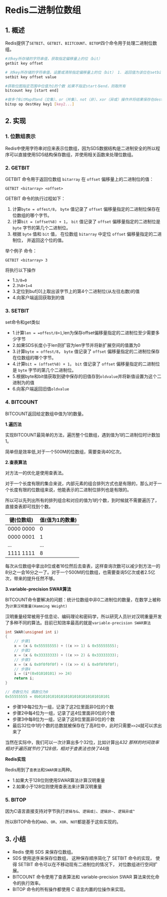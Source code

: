 # Redis二进制位数组

## 1. 概述

Redis提供了`SETBIT`、`GETBIT`、`BIITCOUNT`、`BITOP`四个命令用于处理二进制位数组。

```sh
#对key所存储的字符串值，获取指定偏移量上的位（bit）
getbit key offset

# 对key所存储的字符串值，设置或清除指定偏移量上的位（bit） 1. 返回值为该位在setbit之前的值 2. value只能取0或1 3. offset从0开始，即使原位图只能10位，offset可以取1000
setbit key offset value

#获取位图指定范围中位值为1的个数 如果不指定start与end，则取所有
bitcount key [start end]

#做多个BitMap的and（交集）、or（并集）、not（非）、xor（异或）操作并将结果保存在destKey中
bitop op destKey key1 [key2...]
```



## 2. 实现

### 1. 位数组表示

Redis中使用字符串对应来表示位数组，因为SDS数据结构是二进制安全的所以程序可以直接使用SDS结构保存数组，并使用相关函数来处理位数组。



### 2. GETBIT

GETBIT 命令用于返回位数组 `bitarray` 在 `offset` 偏移量上的二进制位的值：

```
GETBIT <bitarray> <offset>
```

GETBIT 命令的执行过程如下：

1. 计算`byte = offest/8`， `byte` 值记录了 `offset` 偏移量指定的二进制位保存在位数组的哪个字节。
2. 计算`bit = (offset%8) + 1`， `bit` 值记录了 `offset` 偏移量指定的二进制位是 `byte` 字节的第几个二进制位。
3. 根据 `byte` 值和 `bit` 值， 在位数组 `bitarray` 中定位 `offset` 偏移量指定的二进制位， 并返回这个位的值。

举个例子 命令：

```
GETBIT <bitarray> 3
```

将执行以下操作

* 1.`3/8=0`
* 2.`3%8+1=4`
* 3.定位到buf[0]上取出该字节上的第4个二进制位(从左往右数)的值
* 4.向客户端返回获取到的值



### 3. SETBIT

set命令和get类似

* 1.计算`len = =offest/8+1`,len为保存offset偏移量指定的二进制位至少需要多少字节
* 2.如果SDS长度小于len则扩容为len字节并将新扩展空间的值置为0
* 3.计算`byte = offest/8`， `byte` 值记录了 `offset` 偏移量指定的二进制位保存在位数组的哪个字节。
* 4.计算`bit = (offset%8) + 1`， `bit` 值记录了 `offset` 偏移量指定的二进制位是 `byte` 字节的第几个二进制位。
* 5.根据byte和bit值获取到键中保存的旧值存到`oldvalue`并将新值设置为这个二进制为的值
* 6.向客户端返回旧值`oldvalue`



### 4. BITCOUNT

BITCOUNT返回给定数组中值为1的数量。

**1.遍历法**

实现BITCOUNT最简单的方法，遍历整个位数组，遇到值为1的二进制位时计数加1。

简单但是效率低,对于一个500M的位数组，需要查询40亿次。

**2.查表算法**

对方法一的优化是使用查表法。

对于一个长度有限的集合来说，内部元素的组合排列方式也是有限的，那么对于一个长度有限的位数组来说，他能表示的二进制位排列也是有限的。

所以可以先列出所有的排列组合和对应的值为1的个数，到时候就不需要遍历了，直接查表即可找到个数。

| 键(位数组) | 值(值为1的数量) |
| ---------- | --------------- |
| 0000 0000  | 0               |
| 0000 0001  | 1               |
| ...        | ...             |
| 1111 1111  | 8               |

每次从位数组中拿出8位或者16位然后去查表，这样查询次数可以减少到方法一的8分之一会16分之一了。对于一个500M的位数组，也需要查询5亿次或者2.5亿次，带来的提升任然不够。



**3.variable-precision SWAR算法**

BITCOUNT命令要解决的问题：统计位数组中非0二进制位的数量，在数学上被称为`计算汉明重量(Hamming Weight)`

汉明重量经常被用于信息论、编码理论和密码学，所以研究人员针对汉明重量开发了多种不同的算法。目前已知效率最高的就是`variable-precision SWAR算法`

```c
int SWAR(unsigned int i)
{
    // 步骤1
    x = (x & 0x55555555) + ((x >> 1) & 0x55555555);
    // 步骤2
    x = (x & 0x33333333) + ((x >> 2) & 0x33333333);
    // 步骤3
    x = (x & 0x0f0f0f0f) + ((x >> 4) & 0x0f0f0f0f);
    // 步骤4
    i = (i*(0x01010101) >> 24)
    return i;
}
```

```c
// 奇数位为1 偶数位为0
0x55555555 = 0b01010101010101010101010101010101
```



* 步骤1中每2位为一组，记录了这2位里面非0位的个数
* 步骤2中每4位为一组，记录了这4位里面非0位的个数
* 步骤3中每8位为一组，记录了这8位里面非0位的个数
* 最后32位中1的个数的总数就被保存在了高8位中，此时只需要`>>24`就可以求出来了

当然在实际中，我们可以一次计算出多个32位，比如计算出4*32 那样的时间效率相对于遍历就节约了128倍，相对于查表法也快了4*4倍

**Redis实现**

Redis用到了`查表法`和`SWAR算法`两种。

* 1.如果大于128位则使用SWAR算法计算汉明重量
* 2.如果小于128位则使用查表法来计算汉明重量



### 5. BITOP

因为C语言直接支持对字节执行`逻辑与&`、`逻辑或|`、`逻辑非~`、`逻辑异或^`

所以BITOP命令的`AND`、`OR`、`XOR`、`NOT`都是基于这些实现的。



## 3. 小结

- Redis 使用 SDS 来保存位数组。
- SDS 使用逆序来保存位数组， 这种保存顺序简化了 SETBIT 命令的实现， 使得 SETBIT 命令可以在不移动现有二进制位的情况下， 对位数组进行空间扩展。
- BITCOUNT 命令使用了查表算法和 variable-precision SWAR 算法来优化命令的执行效率。
- BITOP 命令的所有操作都使用 C 语言内置的位操作来实现。